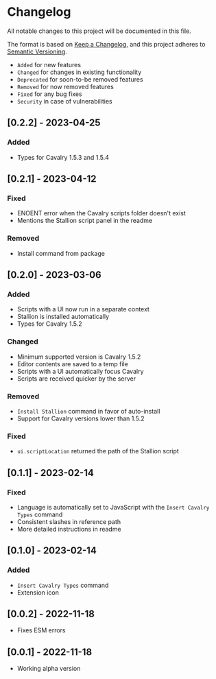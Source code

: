 # Changelog

All notable changes to this project will be documented in this file.

The format is based on [Keep a Changelog](https://keepachangelog.com/en/1.0.0/),
and this project adheres to [Semantic Versioning](https://semver.org/spec/v2.0.0.html).

-   `Added` for new features
-   `Changed` for changes in existing functionality
-   `Deprecated` for soon-to-be removed features
-   `Removed` for now removed features
-   `Fixed` for any bug fixes
-   `Security` in case of vulnerabilities

## [0.2.2] - 2023-04-25

### Added

-   Types for Cavalry 1.5.3 and 1.5.4

## [0.2.1] - 2023-04-12

### Fixed

-   ENOENT error when the Cavalry scripts folder doesn't exist
-   Mentions the Stallion script panel in the readme

### Removed

-   Install command from package

## [0.2.0] - 2023-03-06

### Added

-   Scripts with a UI now run in a separate context
-   Stallion is installed automatically
-   Types for Cavalry 1.5.2

### Changed

-   Minimum supported version is Cavalry 1.5.2
-   Editor contents are saved to a temp file
-   Scripts with a UI automatically focus Cavalry
-   Scripts are received quicker by the server

### Removed

-   `Install Stallion` command in favor of auto-install
-   Support for Cavalry versions lower than 1.5.2

### Fixed

-   `ui.scriptLocation` returned the path of the Stallion script

## [0.1.1] - 2023-02-14

### Fixed

-   Language is automatically set to JavaScript with the `Insert Cavalry Types` command
-   Consistent slashes in reference path
-   More detailed instructions in readme

## [0.1.0] - 2023-02-14

### Added

-   `Insert Cavalry Types` command
-   Extension icon

## [0.0.2] - 2022-11-18

-   Fixes ESM errors

## [0.0.1] - 2022-11-18

-   Working alpha version
